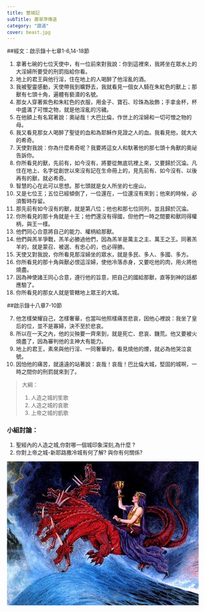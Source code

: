 ```yaml
---
title: 雙城記
subTitle: 蕭翠萍傳道
category: "證道"
cover: beast.jpg
---
```

##經文：啟示錄十七章1-6,14-18節

1. 拿著七碗的七位天使中，有一位前來對我說：你到這裡來，我將坐在眾水上的大淫婦所要受的刑罰指給你看。
2. 地上的君王與他行淫，住在地上的人喝醉了他淫亂的酒。
3. 我被聖靈感動，天使帶我到曠野去，我就看見一個女人騎在朱紅色的獸上；那獸有七頭十角，遍體有褻瀆的名號。
4. 那女人穿著紫色和朱紅色的衣服，用金子、寶石、珍珠為妝飾；手拿金杯，杯中盛滿了可憎之物，就是他淫亂的污穢。
5. 在他額上有名寫著說：奧祕哉！大巴比倫，作世上的淫婦和一切可憎之物的母。
6. 我又看見那女人喝醉了聖徒的血和為耶穌作見證之人的血。我看見他，就大大的希奇。
7. 天使對我說：你為什麼希奇呢？我要將這女人和馱著他的那七頭十角獸的奧祕告訴你。
8. 你所看見的獸，先前有，如今沒有，將要從無底坑裡上來，又要歸於沉淪。凡住在地上、名字從創世以來沒有記在生命冊上的，見先前有、如今沒有、以後再有的獸，就必希奇。
9. 智慧的心在此可以思想。那七頭就是女人所坐的七座山，
10. 又是七位王；五位已經傾倒了，一位還在，一位還沒有來到；他來的時候，必須暫時存留。
11. 那先前有如今沒有的獸，就是第八位；他也和那七位同列，並且歸於沉淪。
12. 你所看見的那十角就是十王；他們還沒有得國，但他們一時之間要和獸同得權柄，與王一樣。
13. 他們同心合意將自己的能力、權柄給那獸。
14. 他們與羔羊爭戰，羔羊必勝過他們，因為羔羊是萬主之主、萬王之王。同著羔羊的，就是蒙召、被選、有忠心的，也必得勝。
15. 天使又對我說，你所看見那淫婦坐的眾水，就是多民、多人、多國、多方。
16. 你所看見的那十角與獸必恨這淫婦，使他冷落赤身，又要吃他的肉，用火將他燒盡。
17. 因為神使諸王同心合意，遵行他的旨意，把自己的國給那獸，直等到神的話都應驗了。
18. 你所看見的那女人就是管轄地上眾王的大城。

##啟示錄十八章7-10節

7. 他怎樣榮耀自己，怎樣奢華，也當叫他照樣痛苦悲哀，因他心裡說：我坐了皇后的位，並不是寡婦，決不至於悲哀。
8. 所以在一天之內，他的災殃要一齊來到，就是死亡、悲哀、饑荒。他又要被火燒盡了，因為審判他的主神大有能力。
9. 地上的君王，素來與他行淫、一同奢華的，看見燒他的煙，就必為他哭泣哀號。
10. 因怕他的痛苦，就遠遠的站著說：哀哉！哀哉！巴比倫大城，堅固的城啊，一時之間你的刑罰就來到了。


> 大綱：
>1. 人造之城的笙歌
>2. 人造之城的哀歌
>3. 上帝之城的凱歌

### 小組討論：
 1. 聖經內的人造之城,你對哪一個城印象深刻,為什麼 ?
 2. 你對上帝之城-新耶路撒冷城有何了解? 與你有何關係?


![](./beast.jpg)






